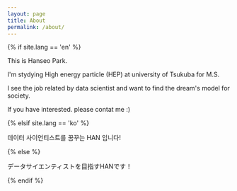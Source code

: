 ```yaml
---
layout: page
title: About
permalink: /about/
---
```


{% if site.lang == 'en' %}

This is Hanseo Park.

I'm stydying High energy particle (HEP) at university of Tsukuba for M.S.

I see the job related by data scientist and want to find the dream's model for society.

If you have interested. please contat me :)

{% elsif site.lang == 'ko' %}

데이터 사이언티스트를 꿈꾸는 HAN 입니다!

{% else %}

データサイエンティストを目指すHANです！

{% endif %}


